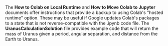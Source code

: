 The **How to Colab on Local Runtime** and **How to Move Colab to Jupyter** documents offer instructions that provide a backup to using Colab's "hosted runtime" option. These may be useful if Google updates Colab's packages to a state that is not reverse-compatible with the .ipynb code file.
The **UranusCalculationSolution** file provides example code that will return the mass of Uranus given a period, angular separation, and distance from the Earth to Uranus. 
